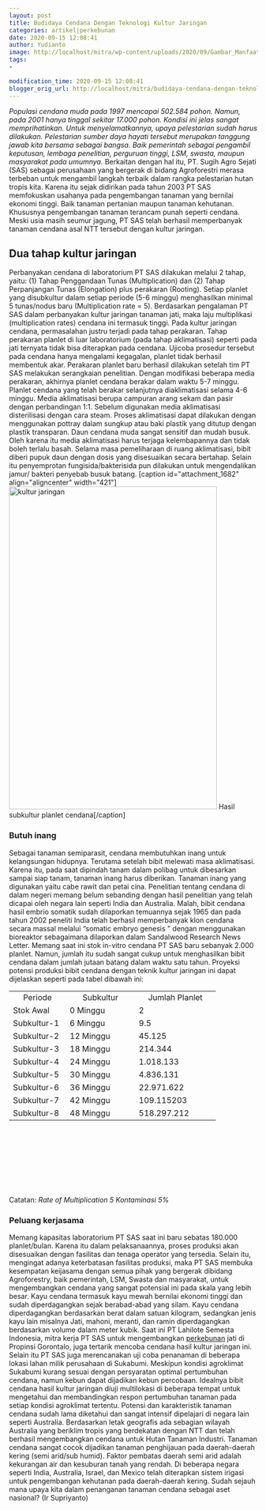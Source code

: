 ```yaml
---
layout: post
title: Budidaya Cendana Dengan Teknologi Kultur Jaringan
categories: artikel|perkebunan
date: 2020-09-15 12:08:41
author: Yudianto
image: http://localhost/mitra/wp-content/uploads/2020/09/Gambar_Manfaat-Kayu-Cendana-Daun-Cendana_1067x800.jpg
tags:
- 

modification_time: 2020-09-15 12:08:41
blogger_orig_url: http://localhost/mitra/budidaya-cendana-dengan-teknologi.html
---
```


<em>Populasi cendana muda pada 1997 mencapai 502.584 pohon. Namun, pada 2001 hanya tinggal sekitar 17.000 pohon. Kondisi ini jelas sangat memprihatinkan. Untuk menyelamatkannya, upaya pelestarian sudah harus dilakukan. Pelestarian sumber daya hayati tersebut merupakan tanggung jawab kita bersama sebagai bangsa. Baik pemerintah sebagai pengambil keputusan, lembaga penelitian, perguruan tinggi, LSM, swasta, maupun masyarakat pada umumnya.</em>
Berkaitan dengan hal itu, PT. Sugih Agro Sejati (SAS) sebagai perusahaan yang bergerak di bidang Agroforestri merasa terbeban untuk mengambil langkah terbaik dalam rangka pelestarian hutan tropis kita. Karena itu sejak didirikan pada tahun 2003 PT SAS memfokuskan usahanya pada pengembangan tanaman yang bernilai ekonomi tinggi. Baik tanaman pertanian maupun tanaman kehutanan. Khususnya pengembangan tanaman terancam punah seperti cendana. Meski usia masih seumur jagung, PT SAS telah berhasil memperbanyak tanaman cendana asal NTT tersebut dengan kultur jaringan.
<h2>Dua tahap kultur jaringan</h2>
Perbanyakan cendana di laboratorium PT SAS dilakukan melalui 2 tahap, yaitu: (1) Tahap Penggandaan Tunas (Multiplication) dan (2) Tahap Perpanjangan Tunas (Elongation) plus perakaran (Rooting). Setiap planlet yang disubkultur dalam setiap periode (5-6 minggu) menghasilkan minimal 5 tunas/nodus baru (Multiplication rate = 5). Berdasarkan pengalaman PT SAS dalam perbanyakan kultur jaringan tanaman jati, maka laju multiplikasi (multiplication rates) cendana ini termasuk tinggi.
Pada kultur jaringan cendana, permasalahan justru terjadi pada tahap perakaran. Tahap perakaran planlet di luar laboratorium (pada tahap aklimatisasi) seperti pada jati ternyata tidak bisa diterapkan pada cendana. Ujicoba prosedur tersebut pada cendana hanya mengalami kegagalan, planlet tidak berhasil membentuk akar. Perakaran planlet baru berhasil dilakukan setelah tim PT SAS melakukan serangkaian penelitian. Dengan modifikasi beberapa media perakaran, akhirnya planlet cendana berakar dalam waktu 5-7 minggu.
Planlet cendana yang telah berakar selanjutnya diaklimatisasi selama 4-6 minggu. Media aklimatisasi berupa campuran arang sekam dan pasir dengan perbandingan 1:1. Sebelum digunakan media aklimatisasi disterilisasi dengan cara steam. Proses aklimatisasi dapat dilakukan dengan menggunakan pottray dalam sungkup atau baki plastik yang ditutup dengan plastik transparan.
Daun cendana muda sangat sensitif dan mudah busuk. Oleh karena itu media aklimatisasi harus terjaga kelembapannya dan tidak boleh terlalu basah. Selama masa pemeliharaan di ruang aklimatisasi, bibit diberi pupuk daun dengan dosis yang disesuaikan secara bertahap. Selain itu penyemprotan fungisida/bakterisida pun dilakukan untuk mengendalikan jamur/ bakteri penyebab busuk batang.
[caption id="attachment_1682" align="aligncenter" width="421"]<img class="wp-image-1682" src="http://127.0.0.1/mitra/wp-content/uploads/2020/09/Gambar_Tebu_1189x800.jpg" alt="kultur jaringan" width="421" height="653" /> Hasil subkultur planlet cendana[/caption]
<h3>Butuh inang</h3>
Sebagai tanaman semiparasit, cendana membutuhkan inang untuk kelangsungan hidupnya. Terutama setelah bibit melewati masa aklimatisasi. Karena itu, pada saat dipindah tanam dalam polibag untuk dibesarkan sampai siap tanam, tanaman inang harus diberikan. Tanaman inang yang digunakan yaitu cabe rawit dan petai cina.
Penelitian tentang cendana di dalam negeri memang belum sebanding dengan hasil penelitian yang telah dicapai oleh negara lain seperti India dan Australia. Malah, bibit cendana hasil embrio somatik sudah dilaporkan temuannya sejak 1965 dan pada tahun 2002 peneliti India telah berhasil memperbanyak klon cendana secara massal melalui “somatic embryo genesis ” dengan menggunakan bioreaktor sebagaimana dilaporkan dalam Sandalwood Research News Letter.
Memang saat ini stok in-vitro cendana PT SAS baru sebanyak 2.000 planlet. Namun, jumlah itu sudah sangat cukup untuk menghasilkan bibit cendana dalam jumlah jutaan batang dalam waktu satu tahun. Proyeksi potensi produksi bibit cendana dengan teknik kultur jaringan ini dapat dijelaskan seperti pada tabel dibawah ini:
<table style="height: 398px" width="951">
<tbody>
<tr>
<td style="text-align: center" width="99">Periode</td>
<td style="text-align: center" width="124">Subkultur</td>
<td style="text-align: center" width="148">Jumlah Planlet</td>
</tr>
<tr>
<td>Stok Awal</td>
<td>0 Minggu</td>
<td>2</td>
</tr>
<tr>
<td>Subkultur-1</td>
<td>6 Minggu</td>
<td>9.5</td>
</tr>
<tr>
<td>Subkultur-2</td>
<td>12 Minggu</td>
<td>45.125</td>
</tr>
<tr>
<td>Subkultur-3</td>
<td>18 Minggu</td>
<td>214.344</td>
</tr>
<tr>
<td>Subkultur-4</td>
<td>24 Minggu</td>
<td>1.018.133</td>
</tr>
<tr>
<td>Subkultur-5</td>
<td>30 Minggu</td>
<td>4.836.131</td>
</tr>
<tr>
<td>Subkultur-6</td>
<td>36 Minggu</td>
<td>22.971.622</td>
</tr>
<tr>
<td>Subkultur-7</td>
<td>42 Minggu</td>
<td>109.115203</td>
</tr>
<tr>
<td>Subkultur-8</td>
<td>48 Minggu</td>
<td>518.297.212</td>
</tr>
</tbody>
</table>
Catatan:
<em>Rate of Multiplication 5 Kontaminasi 5%</em>
<h3>Peluang kerjasama</h3>
Memang kapasitas laboratorium PT SAS saat ini baru sebatas 180.000 planlet/bulan. Karena itu dalam pelaksanaannya, proses produksi akan disesuaikan dengan fasilitas dan tenaga operator yang tersedia. Selain itu, mengingat adanya keterbatasan fasilitas produksi, maka PT SAS membuka kesempatan keijasama dengan semua pihak yang bergerak dibidang Agroforestry, baik pemerintah, LSM, Swasta dan masyarakat, untuk mengembangkan cendana yang sangat potensial ini pada skala yang lebih besar.
Kayu cendana termasuk kayu mewah bernilai ekonomi tinggi dan sudah diperdagangkan sejak berabad-abad yang silam. Kayu cendana diperdagangkan berdasarkan berat dalam satuan kilogram, sedangkan jenis kayu lain misalnya Jati, mahoni, meranti, dan ramin diperdagangkan berdasarkan volume dalam meter kubik.
Saat ini PT Lahilote Semesta Indonesia, mitra kerja PT SAS untuk mengembangkan <a class="wpil_keyword_link " href="http://127.0.0.1/mitra/perkebunan"  title="perkebunan" data-wpil-keyword-link="linked">perkebunan</a> jati di Propinsi Gorontalo, juga tertarik mencoba cendana hasil kultur jaringan ini. Selain itu PT SAS juga merencanakan uji coba penanaman di beberapa lokasi lahan milik perusahaan di Sukabumi. Meskipun kondisi agroklimat Sukabumi kurang sesuai dengan persyaratan optimal pertumbuhan cendana, namun kebun dapat dijadikan kebun percobaan. Idealnya bibit cendana hasil kultur jaringan diuji multilokasi di beberapa tempat untuk mengetahui dan membandingkan respon pertumbuhan tanaman pada setiap kondisi agroklimat tertentu.
Potensi dan karakteristik tanaman cendana sudah lama diketahui dan sangat intensif dipelajari di negara lain seperti Australia. Berdasarkan letak geografis ada sebagian wilayah Australia yang beriklim tropis yang berdekatan dengan NTT dan telah berhasil mengembangkan cendana untuk Hutan Tanaman Industri.
Tanaman cendana sangat cocok dijadikan tanaman penghijauan pada daerah-daerah kering (semi arid/sub humid). Faktor pembatas daerah semi arid adalah kekurangan air dan kesuburan tanah yang rendah. Di beberapa negara seperti India, Australia, Israel, dan Mexico telah diterapkan sistem irigasi untuk pengembangan kehutanan pada daerah-daerah kering. Sudah sejauh mana upaya kita dalam penanganan tanaman cendana sebagai aset nasional? (Ir Supriyanto)
